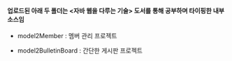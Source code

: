 #### 업로드된 아래 두 폴더는 <자바 웹을 다루는 기술> 도서를 통해 공부하며 타이핑한 내부 소스임 

* model2Member : 멤버 관리 프로젝트

* model2BulletinBoard : 간단한 게시판 프로젝트 
